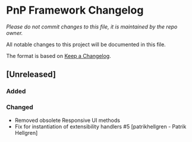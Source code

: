 # PnP Framework Changelog

*Please do not commit changes to this file, it is maintained by the repo owner.*

All notable changes to this project will be documented in this file.

The format is based on [Keep a Changelog](http://keepachangelog.com/en/1.0.0/).

## [Unreleased]

### Added

### Changed

- Removed obsolete Responsive UI methods
- Fix for instantiation of extensibility handlers #5 [patrikhellgren - Patrik Hellgren]

